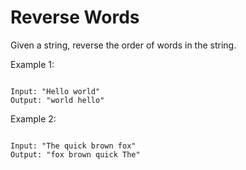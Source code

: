 # Reverse Words

Given a string, reverse the order of words in the string.

Example 1:

```

Input: "Hello world"
Output: "world hello"
```

Example 2:

```

Input: "The quick brown fox"
Output: "fox brown quick The"
```
